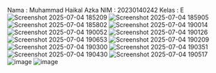 Nama  : Muhammad Haikal Azka
NIM   : 20230140242
Kelas : E
![Screenshot 2025-07-04 185209](https://github.com/user-attachments/assets/74a5840f-e3e2-4b1c-84da-4075b1334a1c)
![Screenshot 2025-07-04 185905](https://github.com/user-attachments/assets/ef6a665f-4686-4f99-94b3-0f0995b4a78f)
![Screenshot 2025-07-04 185802](https://github.com/user-attachments/assets/704755be-bfac-46a5-940d-9bc5d6e5dce7)
![Screenshot 2025-07-04 190014](https://github.com/user-attachments/assets/12ae72b3-1416-435a-99b8-f1cd50c3d740)
![Screenshot 2025-07-04 190052](https://github.com/user-attachments/assets/aa34fc60-9fa9-4b1b-82bd-cafffbc94e52)
![Screenshot 2025-07-04 190126](https://github.com/user-attachments/assets/803be63f-ff75-420c-b511-2c0761ab02d5)
![Screenshot 2025-07-04 190653](https://github.com/user-attachments/assets/78719b65-b0d9-4903-b964-74ede3d121aa)
![Screenshot 2025-07-04 190209](https://github.com/user-attachments/assets/d589ae5e-8572-4b6d-bb01-dc04dcaa981d)
![Screenshot 2025-07-04 190300](https://github.com/user-attachments/assets/23e1a202-af52-4b20-8e52-f14fe730e73f)
![Screenshot 2025-07-04 190351](https://github.com/user-attachments/assets/617ed227-dc0a-431a-a1b1-c227fe2cf50f)
![Screenshot 2025-07-04 190430](https://github.com/user-attachments/assets/a160d5bc-fc17-4570-97d4-766cf84ddcd2)
![Screenshot 2025-07-04 190517](https://github.com/user-attachments/assets/c7f91ce1-4f90-4b24-bbe8-a35c30c7fe1f)
![image](https://github.com/user-attachments/assets/9975312b-7112-4e36-b9e9-0d7bb7c729cc)
![image](https://github.com/user-attachments/assets/e87cb0a0-4868-41eb-9385-99a1058da965)








